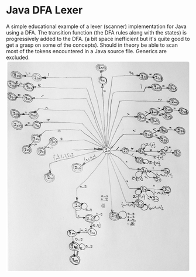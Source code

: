 # Java DFA Lexer
A simple educational example of a lexer (scanner) implementation for Java using a DFA.
The transition function (the DFA rules along with the states) is progressively added to the DFA. (a bit space inefficient but it's quite good to get a grasp on some of the concepts).
Should in theory be able to scan most of the tokens encountered in a Java source file.
Generics are excluded.
![FSM](fsm_schema.jpeg)
